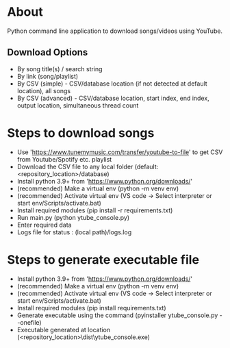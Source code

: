 # About
Python command line application to download songs/videos using YouTube.

## Download Options
- By song title(s) / search string
- By link (song/playlist)
- By CSV (simple) - CSV/database location (if not detected at default location), all songs
- By CSV (advanced) - CSV/database location, start index, end index, output location, simultaneous thread count

# Steps to download songs
- Use 'https://www.tunemymusic.com/transfer/youtube-to-file' to get CSV from Youtube/Spotify etc. playlist
- Download the CSV file to any local folder (default: <repository_location>/database)
- Install python 3.9+ from 'https://www.python.org/downloads/'
- (recommended) Make a virtual env (python -m venv env)
- (recommended) Activate virtual env (VS code -> Select interpreter or start env/Scripts/activate.bat)
- Install required modules (pip install -r requirements.txt)
- Run main.py (python ytube_console.py)
- Enter required data
- Logs file for status : (local path)/logs.log

# Steps to generate executable file
- Install python 3.9+ from 'https://www.python.org/downloads/'
- (recommended) Make a virtual env (python -m venv env)
- (recommended) Activate virtual env (VS code -> Select interpreter or start env/Scripts/activate.bat)
- Install required modules (pip install requirements.txt)
- Generate executable using the command (pyinstaller ytube_console.py --onefile)
- Executable generated at location (<repository_location>\dist\ytube_console.exe)
